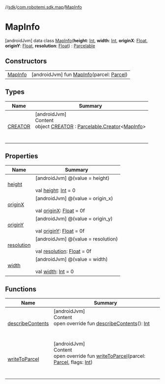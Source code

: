 //[sdk](../../../index.md)/[com.robotemi.sdk.map](../index.md)/[MapInfo](index.md)



# MapInfo  
 [androidJvm] data class [MapInfo](index.md)(**height**: [Int](https://kotlinlang.org/api/latest/jvm/stdlib/kotlin/-int/index.html), **width**: [Int](https://kotlinlang.org/api/latest/jvm/stdlib/kotlin/-int/index.html), **originX**: [Float](https://kotlinlang.org/api/latest/jvm/stdlib/kotlin/-float/index.html), **originY**: [Float](https://kotlinlang.org/api/latest/jvm/stdlib/kotlin/-float/index.html), **resolution**: [Float](https://kotlinlang.org/api/latest/jvm/stdlib/kotlin/-float/index.html)) : [Parcelable](https://developer.android.com/reference/kotlin/android/os/Parcelable.html)   


## Constructors  
  
| | |
|---|---|
| <a name="com.robotemi.sdk.map/MapInfo/MapInfo/#android.os.Parcel/PointingToDeclaration/"></a>[MapInfo](-map-info.md)| <a name="com.robotemi.sdk.map/MapInfo/MapInfo/#android.os.Parcel/PointingToDeclaration/"></a> [androidJvm] fun [MapInfo](-map-info.md)(parcel: [Parcel](https://developer.android.com/reference/kotlin/android/os/Parcel.html))   <br>|


## Types  
  
|  Name |  Summary | 
|---|---|
| <a name="com.robotemi.sdk.map/MapInfo.CREATOR///PointingToDeclaration/"></a>[CREATOR](-c-r-e-a-t-o-r/index.md)| <a name="com.robotemi.sdk.map/MapInfo.CREATOR///PointingToDeclaration/"></a>[androidJvm]  <br>Content  <br>object [CREATOR](-c-r-e-a-t-o-r/index.md) : [Parcelable.Creator](https://developer.android.com/reference/kotlin/android/os/Parcelable.Creator.html)<[MapInfo](index.md)>   <br><br><br>|


## Properties  
  
|  Name |  Summary | 
|---|---|
| <a name="com.robotemi.sdk.map/MapInfo/height/#/PointingToDeclaration/"></a>[height](height.md)| <a name="com.robotemi.sdk.map/MapInfo/height/#/PointingToDeclaration/"></a> [androidJvm] @(value = height)  <br>  <br>val [height](height.md): [Int](https://kotlinlang.org/api/latest/jvm/stdlib/kotlin/-int/index.html) = 0   <br>|
| <a name="com.robotemi.sdk.map/MapInfo/originX/#/PointingToDeclaration/"></a>[originX](origin-x.md)| <a name="com.robotemi.sdk.map/MapInfo/originX/#/PointingToDeclaration/"></a> [androidJvm] @(value = origin_x)  <br>  <br>val [originX](origin-x.md): [Float](https://kotlinlang.org/api/latest/jvm/stdlib/kotlin/-float/index.html) = 0f   <br>|
| <a name="com.robotemi.sdk.map/MapInfo/originY/#/PointingToDeclaration/"></a>[originY](origin-y.md)| <a name="com.robotemi.sdk.map/MapInfo/originY/#/PointingToDeclaration/"></a> [androidJvm] @(value = origin_y)  <br>  <br>val [originY](origin-y.md): [Float](https://kotlinlang.org/api/latest/jvm/stdlib/kotlin/-float/index.html) = 0f   <br>|
| <a name="com.robotemi.sdk.map/MapInfo/resolution/#/PointingToDeclaration/"></a>[resolution](resolution.md)| <a name="com.robotemi.sdk.map/MapInfo/resolution/#/PointingToDeclaration/"></a> [androidJvm] @(value = resolution)  <br>  <br>val [resolution](resolution.md): [Float](https://kotlinlang.org/api/latest/jvm/stdlib/kotlin/-float/index.html) = 0f   <br>|
| <a name="com.robotemi.sdk.map/MapInfo/width/#/PointingToDeclaration/"></a>[width](width.md)| <a name="com.robotemi.sdk.map/MapInfo/width/#/PointingToDeclaration/"></a> [androidJvm] @(value = width)  <br>  <br>val [width](width.md): [Int](https://kotlinlang.org/api/latest/jvm/stdlib/kotlin/-int/index.html) = 0   <br>|


## Functions  
  
|  Name |  Summary | 
|---|---|
| <a name="com.robotemi.sdk.map/MapInfo/describeContents/#/PointingToDeclaration/"></a>[describeContents](describe-contents.md)| <a name="com.robotemi.sdk.map/MapInfo/describeContents/#/PointingToDeclaration/"></a>[androidJvm]  <br>Content  <br>open override fun [describeContents](describe-contents.md)(): [Int](https://kotlinlang.org/api/latest/jvm/stdlib/kotlin/-int/index.html)  <br><br><br>|
| <a name="com.robotemi.sdk.map/MapInfo/writeToParcel/#android.os.Parcel#kotlin.Int/PointingToDeclaration/"></a>[writeToParcel](write-to-parcel.md)| <a name="com.robotemi.sdk.map/MapInfo/writeToParcel/#android.os.Parcel#kotlin.Int/PointingToDeclaration/"></a>[androidJvm]  <br>Content  <br>open override fun [writeToParcel](write-to-parcel.md)(parcel: [Parcel](https://developer.android.com/reference/kotlin/android/os/Parcel.html), flags: [Int](https://kotlinlang.org/api/latest/jvm/stdlib/kotlin/-int/index.html))  <br><br><br>|

